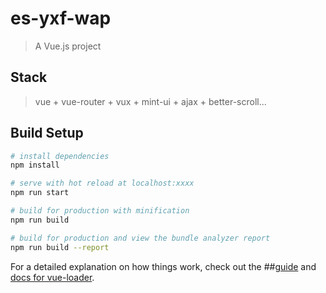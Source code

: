 # es-yxf-wap

> A Vue.js project
 ## Stack
 > vue + vue-router + vux + mint-ui + ajax + better-scroll...

## Build Setup

``` bash
# install dependencies
npm install

# serve with hot reload at localhost:xxxx
npm run start

# build for production with minification
npm run build

# build for production and view the bundle analyzer report
npm run build --report
```

 For a detailed explanation on how things work, check out the  ##[guide](http://vuejs-templates.github.io/webpack/) and [docs for vue-loader](http://vuejs.github.io/vue-loader).
